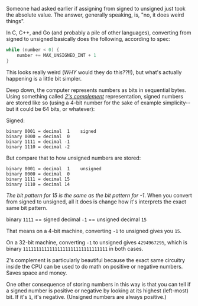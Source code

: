 Someone had asked earlier if assigning from signed to unsigned just took the absolute value. The answer, generally speaking, is, "no, it does weird things".

In C, C++, and Go (and probably a pile of other languages), converting from signed to unsigned basically does the following, according to spec:

```c
while (number < 0) {
    number += MAX_UNSIGNED_INT + 1
}
```

This looks really weird (_WHY_ would they do this??!!), but what's actually happening is a little bit simpler.

Deep down, the computer represents numbers as bits in sequential bytes. Using something called _[2's complement](https://en.wikipedia.org/wiki/Two%27s_complement)_ representation, signed numbers are stored like so (using a 4-bit number for the sake of example simplicity--but it could be 64 bits, or whatever):

Signed:

    binary 0001 = decimal  1    signed
    binary 0000 = decimal  0
    binary 1111 = decimal -1
    binary 1110 = decimal -2

But compare that to how *un*signed numbers are stored:

    binary 0001 = decimal  1    unsigned
    binary 0000 = decimal  0
    binary 1111 = decimal 15
    binary 1110 = decimal 14

_The bit pattern for 15 is the same as the bit pattern for -1_. When you convert from signed to unsigned, all it does is change how it's interprets the exact same bit pattern.

binary `1111` == signed decimal `-1` == unsigned decimal `15`

That means on a 4-bit machine, converting `-1` to unsigned gives you `15`.

On a 32-bit machine, converting `-1` to unsigned gives `4294967295`, which is binary `11111111111111111111111111111111` in both cases.

2's complement is particularly beautiful because the exact same circuitry inside the CPU can be used to do math on positive or negative numbers. Saves space and money.

One other consequence of storing numbers in this way is that you can tell if a signed number is positive or negative by looking at its highest (left-most) bit. If it's `1`, it's negative. (Unsigned numbers are always positive.)
